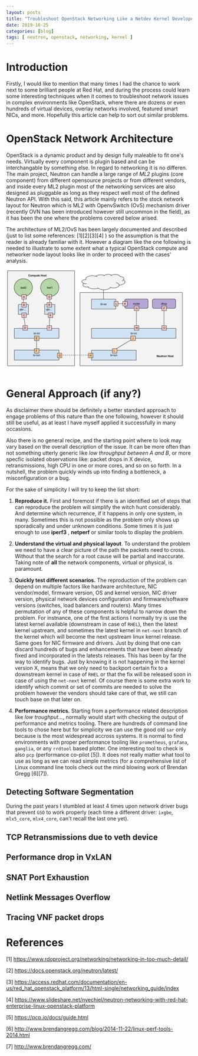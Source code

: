 ```yaml
---
layout: posts
title: "Troubleshoot OpenStack Networking Like a Netdev Kernel Developer - Part 1"
date: 2019-10-25
categories: [blog]
tags: [ neutron, openstack, networking, kernel ]
---
```


# Introduction

Firstly, I would like to mention that many times I had the chance to work next to some brilliant people at Red Hat, and during the process could learn some interesting techniques when it comes to troubleshoot network issues in complex environments like OpenStack, where there are dozens or even hundreds of virtual devices, overlay networks involved, featured smart NICs, and more. Hopefully this article can help to sort out similar problems.


# OpenStack Network Architecture

OpenStack is a dynamic product and by design fully maleable to fit one's needs. Virtually every component is plugin based and can be interchangable by something else. In regard to networking it is no differen. The main project, Neutron can handle a large range of _ML2_ plugins (core component) from different opensource projects or from different vendors, and inside every ML2 plugin most of the networking services are also designed as pluggable as long as they respect well most of the defined Neutron API. With this said, this article mainly refers to the stock network layout for Neutron which is ML2 with OpenvSwitch (OvS) mechanism driver (recently OVN has been introduced however still uncommon in the field), as it has been the one where the problems covered below arised.

The architecture of ML2/OvS has been largely documented and described (just to list some references: [1][2][3][4] ) so the assumption is that the reader is already familiar with it. However a diagram like the one following is needed to illustrate to some extent what a typical OpenStack compute and networker node layout looks like in order to proceed with the cases' analysis.

![Compute Network Layout](/images/neutron_architecture.png)


# General Approach (if any?)

As disclaimer there should be definitely a better standard approach to engage problems of this nature than the one  following, however it should still be useful, as at least I have myself applied it successfully in many occasions.

Also there is no general recipe, and the starting point where to look may vary based on the overall description of the issue. It can be more often than not something utterly generic like _low throughput between A and B_, or more specfic isolated observations like: packet drops in X device, retransmissions, high CPU in one or more cores, and so on so forth. In a nutshell, the problem quickly winds up into finding a bottleneck, a misconfiguration or a bug.

For the sake of simplicity I will try to keep the list short:

 1. **Reproduce it.** First and foremost if there is an identified set of steps that can reproduce the problem will simplify the witch hunt considerably. And determine which recurrence, if it happens in only one system, in many. Sometimes this is not possible as the problem only shows up sporadically and under unknown conditions. Some times it is just enough to use **iperf3** , **netperf** or similar tools to display the problem. 
 
 2. **Understand the virtual and physical layout**. To understand the problem we need to have a clear picture of the path the packets need to cross. Without that the search for a root cause will be partial and inaccurate. Taking note of **all** the network components, virtual or physical, is paramount.
 
 3. **Quickly test different scenarios.** The reproduction of the problem can depend on multiple factors like hardware architecture, NIC vendor/model, firmware version, OS and kernel version, NIC driver version, physical network devices configuration and firmware/software versions (switches, load balancers and routers). Many times permutation of any of these components is helpful to narrow down the problem. For instnance, one of the first actions I normally try is use the latest kernel available (downstream in case of ```RHEL```), then the latest kernel upstream, and sometimes the latest kernel in ```net-next``` branch of the kernel which will become the next upstream linux kernel release. Same goes for NIC firmware and drivers. Just by doing that one can discard hundreds of bugs and enhancements that have been already fixed and incorporated in the latests releases. This has been by far the way to identify bugs. Just by knowing it is not happening in the kernel version X, means that we only need to backport certain fix to a downstream kernel in case of ```RHEL```  or that the fix will be released soon in case of using the ```net-next``` kernel. Of course there is some extra work to identify which commit or set of commits are needed to solve the problem however the vendors should take care of that, we still can touch base on that later on.
 
 4. **Performance metrics.** Starting from a performance related description like _low troughput..._, normally would start with checking the output of performance and metrics tooling. There are hundreds of command line tools to chose here but for simplicity we can use the good old ```sar``` only because is the most widespread accross systems. It is normal to find environments with proper performance tooling like ```prometheus```, ```grafana```, ```ganglia```, or any ```rrdtool``` based plotter. One interesting tool to check is also ```pcp``` (performance co-pilot [5]). It does not really matter what tool to use as long as we can read simple metrics (for a comprehensive list of Linux command line tools check out the mind blowing work of Brendan Gregg [6][7]).


## Detecting Software Segmentation

During the past years I stumbled at least 4 times upon network driver bugs that prevent ```GSO``` to work properly (each time a different driver: ```ixgbe```, ```mlx5_core```, ```mlx4_core```, can't recall the last one yet).


## TCP Retransmissions due to veth device

## Performance drop in VxLAN

## SNAT Port Exhaustion

## Netlink Messages Overflow

## Tracing VNF packet drops


# References

[1] https://www.rdoproject.org/networking/networking-in-too-much-detail/

[2] https://docs.openstack.org/neutron/latest/

[3] https://access.redhat.com/documentation/en-us/red_hat_openstack_platform/13/html-single/networking_guide/index

[4] https://www.slideshare.net/nyechiel/neutron-networking-with-red-hat-enterprise-linux-openstack-platform

[5] https://pcp.io/docs/guide.html

[6] http://www.brendangregg.com/blog/2014-11-22/linux-perf-tools-2014.html

[7] http://www.brendangregg.com/

